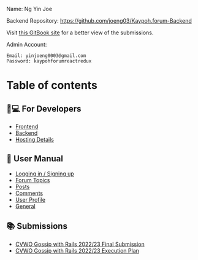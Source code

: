 Name: Ng Yin Joe

Backend Repository: https://github.com/joeng03/Kaypoh.forum-Backend

Visit [this GitBook site](https://joeng03.gitbook.io/kaypoh.forum/) for a better view of the submissions.

Admin Account: 
```
Email: yinjoeng0003@gmail.com
Password: kaypohforumreactredux
```

# Table of contents

## 👩💻 For Developers

-   [Frontend](for-developers/frontend.md)
-   [Backend](for-developers/backend.md)
-   [Hosting Details](for-developers/hosting-details.md)

## 📜 User Manual

-   [Logging in / Signing up](user-manual/logging-in-signing-up.md)
-   [Forum Topics](user-manual/forum-topics.md)
-   [Posts](user-manual/posts.md)
-   [Comments](user-manual/comments.md)
-   [User Profile](user-manual/user-profile.md)
-   [General](user-manual/general.md)

## 📚 Submissions

-   [CVWO Gossip with Rails 2022/23 Final Submission](submissions/cvwo-gossip-with-rails-2022-23-final-submission.md)
-   [CVWO Gossip with Rails 2022/23 Execution Plan](submissions/cvwo-gossip-with-rails-2022-23-execution-plan.md)
